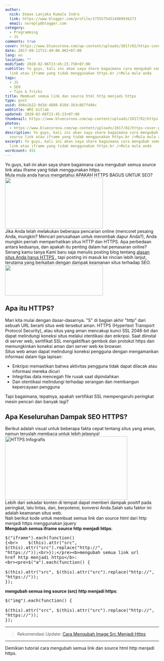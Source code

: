 ```yaml
---
author:
  nick: Dimas Lanjaka Kumala Indra
  link: https://www.blogger.com/profile/17555754514989936273
  email: noreply@blogger.com
category:
  - Programming
  - JS
comments: true
cover: https://www.bluecorona.com/wp-content/uploads/2017/02/https-cover-photo.png
date: 2017-09-11T22:49:00.002+07:00
lang: en
location: ""
modified: 2020-02-06T23:45:23.750+07:00
subtitle: Yo guys, kali ini akan saya share bagaimana cara mengubah semua source
  link atau iframe yang tidak menggunakan https.br />Mula mula anda
tags:
  - JS
  - SEO
  - Tips & Tricks
title: Membuat semua link dan source html http menjadi https
type: post
uuid: 4b6e1b22-9d3d-4888-818d-3b3c867fd46c
webtitle: WMI Gitlab
updated: 2020-02-06T23:45:23+07:00
thumbnail: https://www.bluecorona.com/wp-content/uploads/2017/02/https-cover-photo.png
photos:
  - https://www.bluecorona.com/wp-content/uploads/2017/02/https-cover-photo.png
description: Yo guys, kali ini akan saya share bagaimana cara mengubah semua
  source link atau iframe yang tidak menggunakan https.br />Mula mula anda
excerpt: Yo guys, kali ini akan saya share bagaimana cara mengubah semua source
  link atau iframe yang tidak menggunakan https.br />Mula mula anda
wordcount: 451
---
```


Yo guys, kali ini akan saya share bagaimana cara mengubah semua source link atau iframe yang tidak menggunakan https.<br>Mula mula anda harus mengetahui APAKAH HTTPS BAGUS UNTUK SEO? <br><img height="167" src="https://www.bluecorona.com/wp-content/uploads/2017/02/https-cover-photo.png" width="320"><br>Jika Anda telah melakukan beberapa pencarian online (mencoret pesaing Anda,     mungkin? Mencari perusahaan untuk merombak dapur Anda?), Anda mungkin     pernah memperhatikan situs HTTP dan HTTPS. Apa perbedaan antara keduanya,     dan apakah itu penting dalam hal pemasaran online? <br>Senang kamu tanya Kami baru saja menulis posting blog tentang     <a href="https://translate.googleusercontent.com/translate_c?depth=3&amp;nv=1&amp;rurl=translate.google.com&amp;sl=en&amp;sp=nmt4&amp;tl=id&amp;u=https://www.bluecorona.com/blog/reasons-to-have-https-website&amp;usg=ALkJrhhqFIlztW7E0sxovDdLr5a7eLvORg" rel="noopener noreferer nofollow">        alasan situs Anda harus HTTPS     </a>    , tapi posting ini masuk ke rincian lebih lanjut, terutama yang berkaitan     dengan dampak keamanan situs terhadap SEO. <br><a href="https://translate.googleusercontent.com/translate_c?depth=3&amp;nv=1&amp;rurl=translate.google.com&amp;sl=en&amp;sp=nmt4&amp;tl=id&amp;u=https://www.bluecorona.com/blog/https-seo-download/&amp;usg=ALkJrhixPW4QKXdouFNB7zFN2POe_b9nvA" rel="noopener noreferer nofollow">        <img alt="" height="100" src="https://www.bluecorona.com/wp-content/uploads/2017/08/blog-graphic-https.png" width="320">    </a><br><h2>    Apa itu HTTPS? </h2>Mari kita mulai dengan dasar-dasarnya. "S" di bagian akhir "http" dari     sebuah URL berarti situs web tersebut aman. HTTPS (Hypertext Transport     Protocol Security), atau situs yang aman mencakup kunci SSL 2048-bit dan     dapat melindungi koneksi situs melalui otentikasi dan enkripsi. Saat     diinstal di server web, sertifikat SSL mengaktifkan gembok dan protokol     https dan memungkinkan koneksi aman dari server web ke browser. <br>Situs web aman dapat melindungi koneksi pengguna dengan mengamankan     informasi dalam tiga lapisan: <br><ul><li>        Enkripsi memastikan bahwa aktivitas pengguna tidak dapat dilacak atau         informasi mereka dicuri     </li><li>        Integritas data mencegah file rusak saat dipindahkan     </li><li>        Dan otentikasi melindungi terhadap serangan dan membangun kepercayaan         pengguna     </li></ul>Tapi bagaimana, tepatnya, apakah sertifikat SSL mempengaruhi peringkat     mesin pencari dan banyak lagi? <br><h2>    Apa Keseluruhan Dampak SEO HTTPS? </h2>Berikut adalah visual untuk beberapa fakta cepat tentang situs yang aman,     namun teruslah membaca untuk lebih jelasnya! <br><img alt="HTTPS Infografis" height="208" src="https://www.bluecorona.com/wp-content/uploads/2017/02/https-infographic-use.jpg" width="400"><br>Lebih dari sekadar konten di tempat dapat memberi dampak positif pada     peringkat, lalu lintas, dan, berpotensi, konversi Anda.Salah satu faktor     ini adalah keamanan situs web. <br>Nah berikut kode untuk membuat semua link dan source html dari http menjadi https menggunakan jquery<br><b>Mengubah semua iframe source http menjadi https</b>:<br><pre>$("iframe").each(function() {<br>    $(this).attr("src", $(this).attr("src").replace("http://", "https://"));<br>});</pre><b>mengubah semua link url href http menjadi https</b>: <br><pre>$("a").each(function() {<br>    $(this).attr("src", $(this).attr("src").replace("http://", "https://"));<br>});</pre><b>mengubah semua img source (src) http menjadi https</b>: <br><pre>$("img").each(function() {<br>    $(this).attr("src", $(this).attr("src").replace("http://", "https://"));<br>});</pre><hr><blockquote>Rekomendasi Update: <a href="https://web-manajemen.blogspot.com/search?q=mengubah+img+src+ke+https+terbaru" title="Update cara mengubah image src menjadi https">Cara Mengubah Image Src Menjadi Https</a></blockquote><hr>Demikian tutorial cara mengubah semua link dan source html http menjadi https.